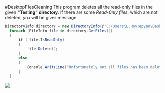 #DesktopFilesCleaning
This program deletes all the read-only files in the given **"Testing" directory**.
If there are some *Read-Only files*, which are not deleted, you will be given message.
```C#
DirectoryInfo directory = new DirectoryInfo(@"C:\Users\L.Hovsepyan\Desktop\Testing");
  foreach (FileInfo file in directory.GetFiles())
  {
      if (!file.IsReadOnly)
      {
          file.Delete();
      }
      else
      {
          Console.WriteLine("Unfortunately not all files has been deleted in this directory");
      }
  }
  ```
  
  <img src="https://cloud.githubusercontent.com/assets/24455176/22147689/3d32d354-df23-11e6-9854-5f61cb9e3fd0.gif" align="left"  />
